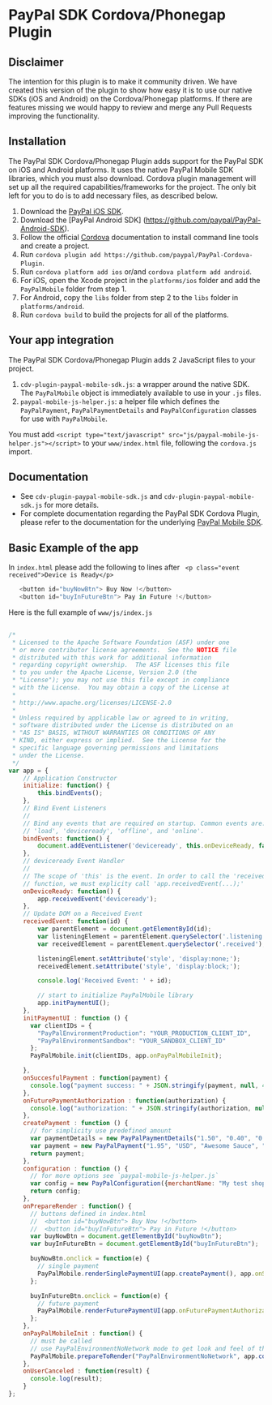 # PayPal SDK Cordova/Phonegap Plugin


Disclaimer
-----------
The intention for this plugin is to make it community driven. 
We have created this version of the plugin to show how easy it is to use our native SDKs (iOS and Android) on the Cordova/Phonegap platforms.
If there are features missing we would happy to review and merge any Pull Requests improving the functionality.

Installation
------------

The PayPal SDK Cordova/Phonegap Plugin adds support for the PayPal SDK on iOS and Android platforms. It uses the native PayPal Mobile SDK libraries, which you must also download. Cordova plugin management will set up all the required capabilities/frameworks for the project. The only bit left for you to do is to add necessary files, as described below.


1. Download the [PayPal iOS SDK](https://github.com/paypal/PayPal-iOS-SDK).
2. Download the [PayPal Android SDK] (https://github.com/paypal/PayPal-Android-SDK).
3. Follow the official [Cordova](https://cordova.apache.org) documentation to install command line tools and create a project.
4. Run `cordova plugin add https://github.com/paypal/PayPal-Cordova-Plugin`.
5. Run `cordova platform add ios` or/and `cordova platform add android`.
6. For iOS, open the Xcode project in the `platforms/ios` folder and add the `PayPalMobile` folder from step 1.
7. For Android, copy the `libs` folder from step 2 to the `libs` folder in `platforms/android`.
8. Run `cordova build` to build the projects for all of the platforms.


Your app integration
--------------------
The PayPal SDK Cordova/Phonegap Plugin adds 2 JavaScript files to your project.

1. `cdv-plugin-paypal-mobile-sdk.js`: a wrapper around the native SDK. The `PayPalMobile` object is immediately available to use in your `.js` files.
2. `paypal-mobile-js-helper.js`: a helper file which defines the `PayPalPayment`, `PayPalPaymentDetails` and `PayPalConfiguration` classes for use with `PayPalMobile`.

You must add `<script type="text/javascript" src="js/paypal-mobile-js-helper.js"></script>` to your `www/index.html` file, following the `cordova.js` import.


Documentation
-------------
- See `cdv-plugin-paypal-mobile-sdk.js` and `cdv-plugin-paypal-mobile-sdk.js` for more details.
- For complete documentation regarding the PayPal SDK Cordova Plugin, please refer to the documentation for the underlying [PayPal Mobile SDK](https://developer.paypal.com/webapps/developer/docs/integration/mobile/mobile-sdk-overview/).


Basic Example of the app
------------------------

In `index.html` please add the following to lines after ` <p class="event received">Device is Ready</p>`

```javascript
   <button id="buyNowBtn"> Buy Now !</button>
   <button id="buyInFutureBtn"> Pay in Future !</button>
```

Here is the full example of `www/js/index.js`


```javascript
   
/*
 * Licensed to the Apache Software Foundation (ASF) under one
 * or more contributor license agreements.  See the NOTICE file
 * distributed with this work for additional information
 * regarding copyright ownership.  The ASF licenses this file
 * to you under the Apache License, Version 2.0 (the
 * "License"); you may not use this file except in compliance
 * with the License.  You may obtain a copy of the License at
 *
 * http://www.apache.org/licenses/LICENSE-2.0
 *
 * Unless required by applicable law or agreed to in writing,
 * software distributed under the License is distributed on an
 * "AS IS" BASIS, WITHOUT WARRANTIES OR CONDITIONS OF ANY
 * KIND, either express or implied.  See the License for the
 * specific language governing permissions and limitations
 * under the License.
 */
var app = {
    // Application Constructor
    initialize: function() {
        this.bindEvents();
    },
    // Bind Event Listeners
    //
    // Bind any events that are required on startup. Common events are:
    // 'load', 'deviceready', 'offline', and 'online'.
    bindEvents: function() {
        document.addEventListener('deviceready', this.onDeviceReady, false);
    },
    // deviceready Event Handler
    //
    // The scope of 'this' is the event. In order to call the 'receivedEvent'
    // function, we must explicity call 'app.receivedEvent(...);'
    onDeviceReady: function() {
        app.receivedEvent('deviceready');
    },
    // Update DOM on a Received Event
    receivedEvent: function(id) {
        var parentElement = document.getElementById(id);
        var listeningElement = parentElement.querySelector('.listening');
        var receivedElement = parentElement.querySelector('.received');

        listeningElement.setAttribute('style', 'display:none;');
        receivedElement.setAttribute('style', 'display:block;');

        console.log('Received Event: ' + id);

        // start to initialize PayPalMobile library
        app.initPaymentUI();
    },
    initPaymentUI : function () {
      var clientIDs = {
        "PayPalEnvironmentProduction": "YOUR_PRODUCTION_CLIENT_ID",
        "PayPalEnvironmentSandbox": "YOUR_SANDBOX_CLIENT_ID"
      };
      PayPalMobile.init(clientIDs, app.onPayPalMobileInit);

    },
    onSuccesfulPayment : function(payment) {
      console.log("payment success: " + JSON.stringify(payment, null, 4));
    },
    onFuturePaymentAuthorization : function(authorization) {
      console.log("authorization: " + JSON.stringify(authorization, null, 4));
    },
    createPayment : function () {
      // for simplicity use predefined amount
      var paymentDetails = new PayPalPaymentDetails("1.50", "0.40", "0.05");
      var payment = new PayPalPayment("1.95", "USD", "Awesome Sauce", "Sale", paymentDetails);
      return payment;
    },
    configuration : function () {
      // for more options see `paypal-mobile-js-helper.js`
      var config = new PayPalConfiguration({merchantName: "My test shop", merchantPrivacyPolicyURL: "https://mytestshop.com/policy", merchantUserAgreementURL: "https://mytestshop.com/agreement"});
      return config;
    },
    onPrepareRender : function() {
      // buttons defined in index.html
      //  <button id="buyNowBtn"> Buy Now !</button>
      //  <button id="buyInFutureBtn"> Pay in Future !</button>
      var buyNowBtn = document.getElementById("buyNowBtn");
      var buyInFutureBtn = document.getElementById("buyInFutureBtn");

      buyNowBtn.onclick = function(e) {
        // single payment
        PayPalMobile.renderSinglePaymentUI(app.createPayment(), app.onSuccesfulPayment, app.onUserCanceled);
      };

      buyInFutureBtn.onclick = function(e) {
        // future payment
        PayPalMobile.renderFuturePaymentUI(app.onFuturePaymentAuthorization, app.onUserCanceled);
      };
    },
    onPayPalMobileInit : function() {
      // must be called
      // use PayPalEnvironmentNoNetwork mode to get look and feel of the flow
      PayPalMobile.prepareToRender("PayPalEnvironmentNoNetwork", app.configuration(), app.onPrepareRender);
    },
    onUserCanceled : function(result) {
      console.log(result);
    }
};


```
